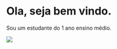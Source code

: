 # Ola, seja bem vindo.

Sou um estudante do 1 ano ensino médio.

![](https://media.tenor.com/79fbJX1FwqMAAAAd/now-i-am-become-death-oppenheimer.gif)
